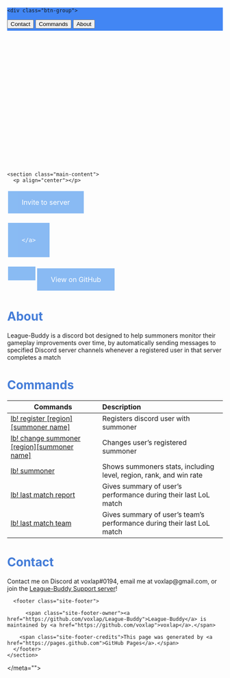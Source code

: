 <html lang="en-US"><head>
    <meta charset="UTF-8">
    
<!-- Begin Jekyll SEO tag v2.3.0 -->
<title>League-Buddy | League of Legends Discord bot, gives basic match summaries, summoner stats and more</title>
<meta property="og:title" content="League-Buddy">
<meta property="og:locale" content="en_US">
<meta name="description" content="League of Legends Discord bot, gives basic match summaries, summoner stats and more">
<meta property="og:description" content="League of Legends Discord bot, gives basic match summaries, summoner stats and more">
<link rel="canonical" href="https://voxlap.github.io/League-Buddy/">
<meta property="og:url" content="https://voxlap.github.io/League-Buddy/">
<meta property="og:site_name" content="League-Buddy">
<script type="application/ld+json">
{"name":"League-Buddy","description":"League of Legends Discord bot, gives basic match summaries, summoner stats and more","author":null,"@type":"WebSite","url":"https://voxlap.github.io/League-Buddy/","image":null,"publisher":null,"headline":"League-Buddy","dateModified":null,"datePublished":null,"sameAs":null,"mainEntityOfPage":null,"@context":"http://schema.org"}</script>
<!-- End Jekyll SEO tag -->
</head><body>
    <div>
    <style>
	div {
    	background-color: #4286f4;
    	width: device-width;
    	height:54px;
	}
	</style>  
    
    <div class="btn-group">
  <button class="button2">Contact</button>
  <button class="button2">Commands</button>
  <button class="button2">About</button>
</div>
    </div>
          <meta="" name="viewport" content="width=device-width, initial-scale=1">
    <meta name="theme-color" content="#157878">
    <link href="https://fonts.googleapis.com/css?family=Open+Sans:400,700" rel="stylesheet" type="text/css">
    <link rel="stylesheet" href="/League-Buddy/assets/css/style.css?v=967f89fbe1b2fa7ed2402ebd22b329eb3a56ca23">
  <style id="__web-inspector-hide-shortcut-style__" type="text/css">
.__web-inspector-hide-shortcut__, .__web-inspector-hide-shortcut__ *, .__web-inspector-hidebefore-shortcut__::before, .__web-inspector-hideafter-shortcut__::after
{
    visibility: hidden !important;
}
.button {
  background-color: #3d8fed;
  border: none;
  color: white;
  padding: 16px 32px;
  text-align: center;
  font-size: 16px;
  margin: 4px 2px;
  opacity: 0.6;
  transition: 0.3s;
  display: inline-block;
  text-decoration: none;
  cursor: pointer;
}
.btn-group .button2 {
    background-color: #efdb3e; 
    border: none;
    color: white;
    padding: 15px 32px;
    text-align: center;
    text-decoration: none;
    display: inline-block;
    font-size: 16px;
    cursor: pointer;
    float: right;
}

.btn-group .button2:hover {
    background-color: #edc13c;
}

.button:hover {opacity: 1}
}</style>
    <section class="page-header">
	<style>
        section.page-header {
            background-image:url(https://raw.githubusercontent.com/voxlap/League-Discord-Buddy/master/Site/banner.png);
		background-repeat: no-repeat;
    	background-position: center; 
        height: 300px;
		}
    </style>
      
    
</section>

    <section class="main-content">
      <p align="center"></p>

<a align="center" href="https://discordapp.com/api/oauth2/authorize?client_id=419157772421300235&amp;permissions=384000&amp;scope=bot" class="button"><span>Invite to server</span>
    
    </a>
<a align="center" href="https://github.com/voxlap/League-Buddy" class="button"><span>View on GitHub</span>
    </a>
    
    
    
<h1 id="about" style="color:#437cd8">About</h1>
<p>League-Buddy is a discord bot designed to help summoners monitor their gameplay improvements over time, by automatically sending messages to specified Discord server channels whenever a registered user in that server completes a match</p>

<h1 id="commands" style="color:#437cd8">Commands</h1>

<table>
  <thead>
    <tr>
      <th><strong>Commands</strong></th>
      <th style="text-align: left"><strong>Description</strong></th>
    </tr>
  </thead>
  <tbody>
    <tr>
      <td><a href="https://raw.githubusercontent.com/voxlap/League-Discord-Buddy/master/Site/register.png" target="_blank">lb! register [region][summoner name]</a></td>
      <td style="text-align: left">Registers discord user with summoner</td>
    </tr>
    <tr>
      <td><a href="https://raw.githubusercontent.com/voxlap/League-Discord-Buddy/master/Site/change.png" target="_blank">lb! change summoner [region][summoner name]</a></td>
      <td style="text-align: left">Changes user’s registered summoner</td>
    </tr>
    <tr>
      <td><a href="https://raw.githubusercontent.com/voxlap/League-Discord-Buddy/master/Site/summoner.png" target="_blank">lb! summoner</a></td>
      <td style="text-align: left">Shows summoners stats, including level, region, rank, and win rate</td>
    </tr>
    <tr>
      <td><a href="https://raw.githubusercontent.com/voxlap/League-Discord-Buddy/master/Site/report.png" target="_blank">lb! last match report</a></td>
      <td style="text-align: left">Gives summary of user’s performance during their last LoL match</td>
    </tr>
    <tr>
      <td><a href="https://raw.githubusercontent.com/voxlap/League-Discord-Buddy/master/Site/team.png" target="_blank">lb! last match team</a></td>
      <td style="text-align: left">Gives summary of user’s team’s performance during their last LoL match</td>
    </tr>
  </tbody>
</table>

<h1 id="contact" style="color:#437cd8">Contact</h1>
<p>Contact me on Discord at voxlap#0194, email me at voxlap@gmail.com, or join the <a href="https://discord.gg/hgqmWPY" target="_blank">League-Buddy Support server</a>!</p>


      <footer class="site-footer">
        
          <span class="site-footer-owner"><a href="https://github.com/voxlap/League-Buddy">League-Buddy</a> is maintained by <a href="https://github.com/voxlap">voxlap</a>.</span>
        
        <span class="site-footer-credits">This page was generated by <a href="https://pages.github.com">GitHub Pages</a>.</span>
      </footer>
    </section>

    
  



</meta=""></body></html>
